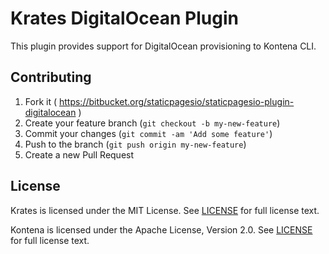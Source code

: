 # Krates DigitalOcean Plugin

This plugin provides support for DigitalOcean provisioning to Kontena CLI.


## Contributing

1. Fork it ( https://bitbucket.org/staticpagesio/staticpagesio-plugin-digitalocean )
2. Create your feature branch (`git checkout -b my-new-feature`)
3. Commit your changes (`git commit -am 'Add some feature'`)
4. Push to the branch (`git push origin my-new-feature`)
5. Create a new Pull Request

## License

Krates is licensed under the MIT License. See [LICENSE](LICENSE.txt) for full license text.

Kontena is licensed under the Apache License, Version 2.0. See [LICENSE](LICENSE.txt) for full license text.